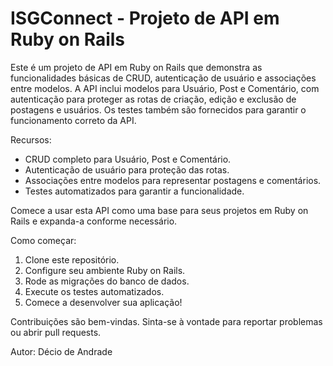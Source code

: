 # ISGConnect - Projeto de API em Ruby on Rails

Este é um projeto de API em Ruby on Rails que demonstra as funcionalidades básicas de CRUD, autenticação de usuário e associações entre modelos. A API inclui modelos para Usuário, Post e Comentário, com autenticação para proteger as rotas de criação, edição e exclusão de postagens e usuários. Os testes também são fornecidos para garantir o funcionamento correto da API.

Recursos:
- CRUD completo para Usuário, Post e Comentário.
- Autenticação de usuário para proteção das rotas.
- Associações entre modelos para representar postagens e comentários.
- Testes automatizados para garantir a funcionalidade.

Comece a usar esta API como uma base para seus projetos em Ruby on Rails e expanda-a conforme necessário.

Como começar:
1. Clone este repositório.
2. Configure seu ambiente Ruby on Rails.
3. Rode as migrações do banco de dados.
4. Execute os testes automatizados.
5. Comece a desenvolver sua aplicação!

Contribuições são bem-vindas. Sinta-se à vontade para reportar problemas ou abrir pull requests.

Autor: Décio de Andrade



